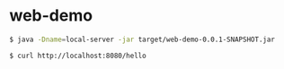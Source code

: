 # web-demo

```sh
$ java -Dname=local-server -jar target/web-demo-0.0.1-SNAPSHOT.jar
```

```sh
$ curl http://localhost:8080/hello
```
